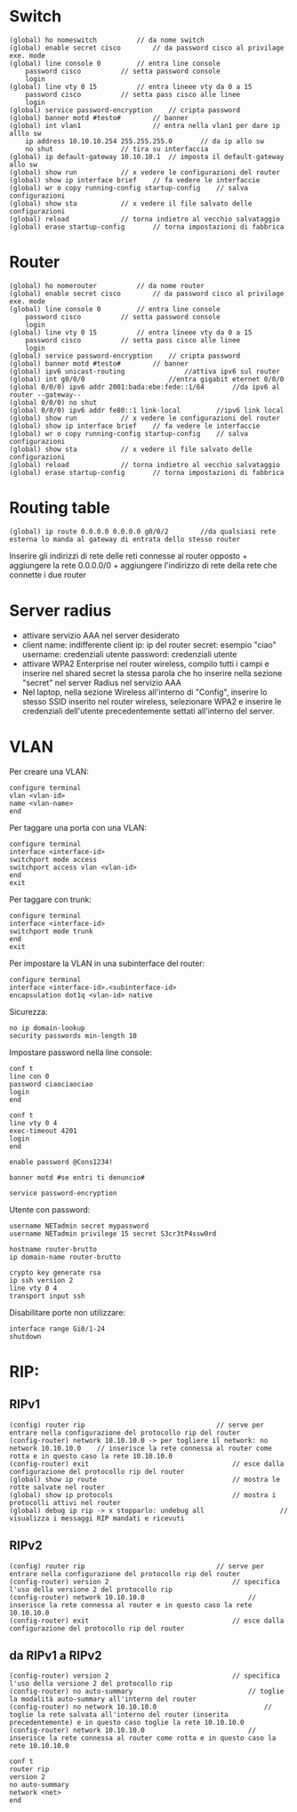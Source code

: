 # Switch

```
(global) ho nomeswitch   		// da nome switch
(global) enable secret cisco  		// da password cisco al privilage exe. mode
(global) line console 0			// entra line console
    password cisco			// setta password console
    login
(global) line vty 0 15			// entra lineee vty da 0 a 15
    password cisco			// setta pass cisco alle linee
    login
(global) service password-encryption    // cripta password
(global) banner motd #testo#		// banner
(global) int vlan1					// entra nella vlan1 per dare ip alllo sw
    ip address 10.10.10.254 255.255.255.0		// da ip allo sw
    no shut					// tira su interfaccia
(global) ip default-gateway 10.10.10.1 	// imposta il default-gateway allo sw
(global) show run			// x vedere le configurazioni del router
(global) show ip interface brief	// fa vedere le interfaccie
(global) wr o copy running-config startup-config	// salva configurazioni
(global) show sta			// x vedere il file salvato delle configurazioni
(global) reload				// torna indietro al vecchio salvataggio
(global) erase startup-config		// torna impostazioni di fabbrica
```

# Router

```
(global) ho nomerouter   		// da nome router
(global) enable secret cisco  		// da password cisco al privilage exe. mode
(global) line console 0			// entra line console
    password cisco			// setta password console
    login
(global) line vty 0 15			// entra lineee vty da 0 a 15
    password cisco			// setta pass cisco alle linee
    login
(global) service password-encryption    // cripta password
(global) banner motd #testo#		// banner
(global) ipv6 unicast-routing   			//attiva ipv6 sul router
(global) int g0/0/0   					//entra gigabit eternet 0/0/0
(global 0/0/0) ipv6 addr 2001:bada:ebe:fede::1/64   	//da ipv6 al router --gateway--
(global 0/0/0) no shut
(global 0/0/0) ipv6 addr fe80::1 link-local   		//ipv6 link local
(global) show run			// x vedere le configurazioni del router
(global) show ip interface brief	// fa vedere le interfaccie
(global) wr o copy running-config startup-config	// salva configurazioni
(global) show sta			// x vedere il file salvato delle configurazioni
(global) reload				// torna indietro al vecchio salvataggio
(global) erase startup-config		// torna impostazioni di fabbrica
```

# Routing table

```
(global) ip route 0.0.0.0 0.0.0.0 g0/0/2		//da qualsiasi rete esterna lo manda al gateway di entrata dello stesso router
```

Inserire gli indirizzi di rete delle reti connesse al router opposto + aggiungere la rete 0.0.0.0/0 + aggiungere l'indirizzo di rete della rete che connette i due router

# Server radius

- attivare servizio AAA nel server desiderato
- client name: indifferente
  client ip: ip del router
  secret: esempio "ciao"
  username: credenziali utente
  password: credenziali utente
- attivare WPA2 Enterprise nel router wireless, compilo tutti i campi e inserire nel shared secret la stessa parola che ho inserire nella sezione "secret"
  nel server Radius nel servizio AAA
- Nel laptop, nella sezione Wireless all'interno di "Config", inserire lo stesso SSID inserito nel router wireless,
  selezionare WPA2 e inserire le credenziali dell'utente precedentemente settati all'interno del server.

# VLAN

Per creare una VLAN:

```
configure terminal
vlan <vlan-id>
name <vlan-name>
end
```

Per taggare una porta con una VLAN:

```
configure terminal
interface <interface-id>
switchport mode access
switchport access vlan <vlan-id>
end
exit
```

Per taggare con trunk:

```
configure terminal
interface <interface-id>
switchport mode trunk
end
exit
```

Per impostare la VLAN in una subinterface del router:

```
configure terminal
interface <interface-id>.<subinterface-id>
encapsulation dot1q <vlan-id> native
```

Sicurezza:

```
no ip domain-lookup
security passwords min-length 10
```

Impostare password nella line console:

```
conf t
line con 0
password ciaociaociao
login
end
```

```
conf t
line vty 0 4
exec-timeout 4201
login
end
```

```
enable password @Cons1234!
```

```
banner motd #se entri ti denuncio#
```

```
service password-encryption
```

Utente con password:

```
username NETadmin secret mypassword
username NETadmin privilege 15 secret S3cr3tP4ssw0rd
```

```
hostname router-brutto
ip domain-name router-brutto

crypto key generate rsa
ip ssh version 2
line vty 0 4
transport input ssh
```

Disabilitare porte non utilizzare:

```
interface range Gi0/1-24
shutdown
```

# RIP:

## RIPv1

```
(config) router rip									// serve per entrare nella configurazione del protocollo rip del router
(config-router) network 10.10.10.0 -> per togliere il network: no network 10.10.10.0	// inserisce la rete connessa al router come rotta e in questo caso la rete 10.10.10.0
(config-router) exit									// esce dalla configurazione del protocollo rip del router
(global) show ip route									// mostra le rotte salvate nel router
(global) show ip protocols								// mostra i protocolli attivi nel router
(global) debug ip rip -> x stopparlo: undebug all					// visualizza i messaggi RIP mandati e ricevuti
```

## RIPv2

```
(config) router rip									// serve per entrare nella configurazione del protocollo rip del router
(config-router) version 2								// specifica l'uso della versione 2 del protocollo rip
(config-router) network 10.10.10.0							// inserisce la rete connessa al router e in questo caso la rete 10.10.10.0
(config-router) exit									// esce dalla configurazione del protocollo rip del router
```

## da RIPv1 a RIPv2

```
(config-router) version 2								// specifica l'uso della versione 2 del protocollo rip
(config-router) no auto-summary								// toglie la modalità auto-summary all'interno del router
(config-router) no network 10.10.10.0							// toglie la rete salvata all'interno del router (inserita precedentemente) e in questo caso toglie la rete 10.10.10.0
(config-router) network 10.10.10.0							// inserisce la rete connessa al router come rotta e in questo caso la rete 10.10.10.0
```

```
conf t
router rip
version 2
no auto-summary
network <net>
end
```
